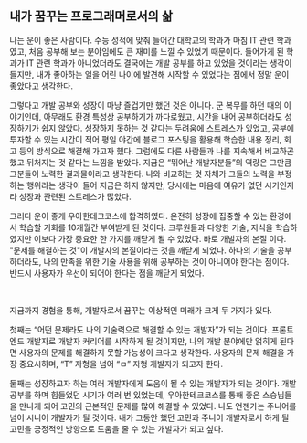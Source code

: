 ## 내가 꿈꾸는 프로그래머로서의 삶

나는 운이 좋은 사람이다.
수능 성적에 맞춰 들어간 대학교의 학과가 마침 IT 관련 학과였고, 처음 공부해 보는 분야임에도 큰 재미를 느낄 수 있었기 때문이다.
들어가게 된 학과가 IT 관련 학과가 아니었더라도 결국에는 개발 공부를 하고 있었을 것이라는 생각이 들지만, 내가 좋아하는 일을 어린 나이에 발견해 시작할 수 있었다는 점에서 정말 운이 좋았다고 생각한다.

그렇다고 개발 공부와 성장이 마냥 즐겁기만 했던 것은 아니다. 군 복무를 하던 때의 이야기인데, 아무래도 환경 특성상 공부하기가 까다로웠고, 시간을 내어 공부하더라도 성장하기가 쉽지 않았다.
성장하지 못하는 것 같다는 두려움에 스트레스가 있었고, 공부에 투자할 수 있는 시간이 적어 평일 야간에 블로그 포스팅을 활용해 학습한 내용 정리, 회고 등의 방식으로 해결해 가고자 했다.
그럼에도 다른 사람들과 나를 지속해서 비교하곤 했고 뒤처지는 것 같다는 느낌을 받았다.
지금은 “뛰어난 개발자분들”의 역량은 그만큼 그분들이 노력한 결과물이라고 생각한다.
나와 비교하는 것 자체가 그들의 노력을 부정하는 행위라는 생각이 들어 지금은 하지 않지만, 당시에는 마음에 여유가 없던 시기인지라 성장과 관련된 스트레스가 많았다.

그러다 운이 좋게 우아한테크코스에 합격하였다. 온전히 성장에 집중할 수 있는 환경에서 학습할 기회를 10개월간 부여받게 된 것이다. 크루원들과 다양한 기술, 지식을 학습하였지만 이보다 가장 중요한 한 가지를 깨닫게 될 수 있었다. 바로 개발자의 본질 이다. "문제를 해결하는 것"이 개발자의 본질이라는 것을 깨닫게 되었다.
하나의 기술을 공부하더라도, 나의 만족을 위한 기술 사용을 위해 공부하는 것이 아니어야 한다는 점이다. 반드시 사용자가 우선이 되어야 한다는 점을 깨닫게 되었다.

<br/>

지금까지 경험을 통해, 개발자로서 꿈꾸는 이상적인 미래가 크게 두 가지가 있다.

첫째는 “어떤 문제라도 나의 기술력으로 해결할 수 있는 개발자”가 되는 것이다. 프론트엔드 개발자로 개발자 커리어를 시작하게 될 것이지만, 나의 개발 분야에만 얽히게 된다면 사용자의 문제를 해결하지 못할 가능성이 크다고 생각한다. 사용자의 문제 해결을 가장 중요시하며, “T” 자형을 넘어 “ㅁ” 자형 개발자가 되고자 한다.

둘째는 성장하고자 하는 여러 개발자에게 도움이 될 수 있는 개발자가 되는 것이다. 개발 공부를 하며 힘들었던 시기가 여러 번 있었는데, 우아한테크코스를 통해 좋은 스승님들을 만나게 되어 고민의 근본적인 문제를 많이 해결할 수 있었다. 나도 언젠가는 주니어를 넘어 시니어 개발자가 될 것이다. 내가 그동안 했던 고민과 주니어 개발자로서 하게 될 고민을 긍정적인 방향으로 도움을 줄 수 있는 개발자가 되고 싶다.
